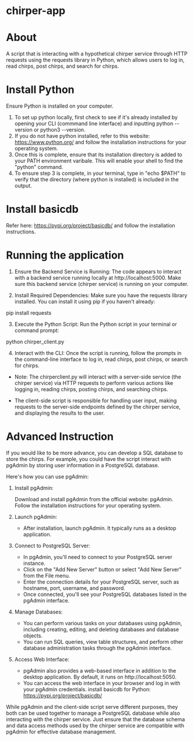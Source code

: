 # chirper-app
# About
A script that is interacting with a hypothetical chirper service through HTTP requests using the requests library in Python, which allows users to log in, read chirps, post chirps, and search for chirps.
# Install Python
Ensure Python is installed on your computer. 
1. To set up python locally, first check to see if it's already installed by opening your CLI (commmand line interface) and inputting python --version or python3 --version.
2. If you do not have python installed, refer to this website: https://www.python.org/ and follow the installation instructions for your operating system.
3. Once this is complete, ensure that its installation directory is added to your PATH environment varibale. This will enable your shell to find the "python" command.
4. To ensure step 3 is complete, in your terminal, type in "echo $PATH" to verify that the directory  (where python is installed) is included in the output.
# Install basicdb
Refer here: https://pypi.org/project/basicdb/ and follow the installation instructions.
# Running the application
1. Ensure the Backend Service is Running: The code appears to interact with a backend service running locally at http://localhost:5000. Make sure this backend service (chirper service) is running on your computer.

2. Install Required Dependencies: Make sure you have the requests library installed. You can install it using pip if you haven't already:

pip install requests

3. Execute the Python Script: Run the Python script in your terminal or command prompt:

python chirper_client.py

4. Interact with the CLI: Once the script is running, follow the prompts in the command-line interface to log in, read chirps, post chirps, or search for chirps.

- Note: The chirperclient.py will interact with a server-side service (the chirper service) via HTTP requests to perform various actions like logging in, reading chirps, posting chirps, and searching chirps.

- The client-side script is responsible for handling user input, making requests to the server-side endpoints defined by the chirper service, and displaying the results to the user.

# Advanced Instruction
If you would like to be more advance, you can develop a SQL database to store the chirps. For example, you could have the script interact with pgAdmin by storing user information in a PostgreSQL database.

Here's how you can use pgAdmin:

1. Install pgAdmin:

    Download and install pgAdmin from the official website: pgAdmin.
    Follow the installation instructions for your operating system.

2. Launch pgAdmin:

    - After installation, launch pgAdmin. It typically runs as a desktop application.

3. Connect to PostgreSQL Server:

    - In pgAdmin, you'll need to connect to your PostgreSQL server instance.
    - Click on the "Add New Server" button or select "Add New Server" from the File menu.
    - Enter the connection details for your PostgreSQL server, such as hostname, port, username, and password.
    - Once connected, you'll see your PostgreSQL databases listed in the pgAdmin interface.

4. Manage Databases:

    - You can perform various tasks on your databases using pgAdmin, including creating, editing, and deleting databases and database objects.
    - You can run SQL queries, view table structures, and perform other database administration tasks through the pgAdmin interface.

5. Access Web Interface:

    - pgAdmin also provides a web-based interface in addition to the desktop application. By default, it runs on http://localhost:5050.
    - You can access the web interface in your browser and log in with your pgAdmin credentials.
    install basicdb for Python: https://pypi.org/project/basicdb/

While pgAdmin and the client-side script serve different purposes, they both can be used together to manage a PostgreSQL database while also interacting with the chirper service. Just ensure that the database schema and data access methods used by the chirper service are compatible with pgAdmin for effective database management.






